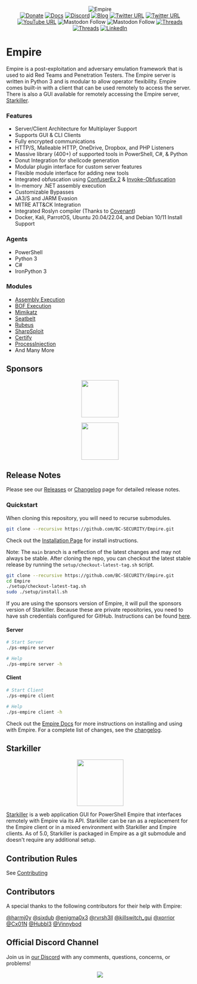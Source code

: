 <div align="center">
  
![Empire](https://user-images.githubusercontent.com/20302208/70022749-1ad2b080-154a-11ea-9d8c-1b42632fd9f9.jpg)  
[![Donate](https://img.shields.io/badge/Donate-Sponsor-blue?style=plastic&logo=github)](https://github.com/sponsors/BC-SECURITY)
[![Docs](https://img.shields.io/badge/Wiki-Docs-green?style=plastic&logo=wikipedia)](https://bc-security.gitbook.io/empire-wiki/)
[![Discord](https://img.shields.io/discord/716165691383873536?style=plastic&logo=discord)](https://discord.gg/P8PZPyf)
[![Blog](https://img.shields.io/badge/Blog-Read%20me-orange?style=plastic&logo=wordpress)](https://www.bc-security.org/blog)
[![Twitter URL](https://img.shields.io/twitter/follow/BCSecurity?style=plastic&logo=twitter)](https://twitter.com/BCSecurity)
[![Twitter URL](https://img.shields.io/twitter/follow/EmpireC2Project?style=plastic&logo=twitter)](https://twitter.com/EmpireC2Project)
[![YouTube URL](https://img.shields.io/youtube/channel/views/UCIV4xSntF1h1bvFt8SUfzZg?style=plastic&logo=youtube)](https://www.youtube.com/channel/UCIV4xSntF1h1bvFt8SUfzZg)
![Mastodon Follow](https://img.shields.io/mastodon/follow/109299433521243792?domain=https%3A%2F%2Finfosec.exchange%2F&style=plastic&logo=mastodon)
![Mastodon Follow](https://img.shields.io/mastodon/follow/109384907460361134?domain=https%3A%2F%2Finfosec.exchange%2F&style=plastic&logo=mastodon)
[![Threads](https://img.shields.io/badge/follow%20@BCSecurity0-grey?style=plastic&logo=threads&logoColor=#000000)](https://www.threads.net/@bcsecurity0)
[![Threads](https://img.shields.io/badge/follow%20@EmpireC2Project-grey?style=plastic&logo=threads&logoColor=#000000)](https://www.threads.net/@empirec2project)
[![LinkedIn](https://img.shields.io/badge/Linkedin-blue?style=plastic&logo=linkedin&logoColor=#0A66C2)](https://www.linkedin.com/company/bc-security/)

</div>

# Empire
Empire is a post-exploitation and adversary emulation framework that is used to aid Red Teams and Penetration Testers. The Empire server is written in Python 3 and is modular to allow operator flexibility. Empire comes built-in with a client that can be used remotely to access the server. There is also a GUI available for remotely accessing the Empire server, [Starkiller](https://github.com/BC-SECURITY/Starkiller).

### Features
- Server/Client Architecture for Multiplayer Support
- Supports GUI & CLI Clients
- Fully encrypted communications
- HTTP/S, Malleable HTTP, OneDrive, Dropbox, and PHP Listeners
- Massive library (400+) of supported tools in PowerShell, C#, & Python
- Donut Integration for shellcode generation
- Modular plugin interface for custom server features
- Flexible module interface for adding new tools
- Integrated obfuscation using [ConfuserEx 2](https://github.com/mkaring/ConfuserEx) & [Invoke-Obfuscation](https://github.com/danielbohannon/Invoke-Obfuscation)
- In-memory .NET assembly execution
- Customizable Bypasses
- JA3/S and JARM Evasion
- MITRE ATT&CK Integration
- Integrated Roslyn compiler (Thanks to [Covenant](https://github.com/cobbr/Covenant))
- Docker, Kali, ParrotOS, Ubuntu 20.04/22.04, and Debian 10/11 Install Support

### Agents
- PowerShell
- Python 3
- C#
- IronPython 3

### Modules
- [Assembly Execution](https://github.com/BC-SECURITY/Empire/blob/master/empire/server/data/module_source/code_execution/Invoke-Assembly.ps1)
- [BOF Execution](https://github.com/airbus-cert/Invoke-Bof)
- [Mimikatz](https://github.com/gentilkiwi/mimikatz)
- [Seatbelt](https://github.com/GhostPack/Seatbelt)
- [Rubeus](https://github.com/GhostPack/Rubeus)
- [SharpSploit](https://github.com/cobbr/SharpSploit)
- [Certify](https://github.com/GhostPack/Certify)
- [ProcessInjection](https://github.com/3xpl01tc0d3r/ProcessInjection)
- And Many More

## Sponsors
<div align="center">

[<img src="https://github.com/BC-SECURITY/Empire/assets/9831420/f273f4b0-400c-49ce-b62f-521239a86754" width="100"/>](https://www.cybrary.it/)

[<img src="https://github.com/BC-SECURITY/Empire/assets/9831420/d14af000-80d2-4f67-b70c-b62ac42b6a52" width="100"/>](https://twitter.com/joehelle)

</div>

## Release Notes

Please see our [Releases](https://github.com/BC-SECURITY/Empire/releases) or [Changelog](/CHANGELOG.md) page for detailed release notes.

###  Quickstart
When cloning this repository, you will need to recurse submodules.
```sh
git clone --recursive https://github.com/BC-SECURITY/Empire.git
```

Check out the [Installation Page](https://bc-security.gitbook.io/empire-wiki/quickstart/installation) for install instructions.

Note: The `main` branch is a reflection of the latest changes and may not always be stable.
After cloning the repo, you can checkout the latest stable release by running the `setup/checkout-latest-tag.sh` script.
```bash
git clone --recursive https://github.com/BC-SECURITY/Empire.git
cd Empire
./setup/checkout-latest-tag.sh
sudo ./setup/install.sh
```

If you are using the sponsors version of Empire, it will pull the sponsors version of Starkiller.
Because these are private repositories, you need to have ssh credentials configured for GitHub.
Instructions can be found [here](https://docs.github.com/en/github/authenticating-to-github/connecting-to-github-with-ssh).

#### Server

```bash
# Start Server
./ps-empire server

# Help
./ps-empire server -h
```

#### Client

```bash
# Start Client
./ps-empire client

# Help
./ps-empire client -h
```

Check out the [Empire Docs](https://bc-security.gitbook.io/empire-wiki/) for more instructions on installing and using with Empire.
For a complete list of changes, see the [changelog](./changelog).

## Starkiller
<div align="center"><img width="125" src="https://user-images.githubusercontent.com/20302208/208271792-91973457-2d6c-4080-8625-0f9eebed0a82.png"></div>

[Starkiller](https://github.com/BC-SECURITY/Starkiller) is a web application GUI for PowerShell Empire that interfaces remotely with Empire via its API.
Starkiller can be ran as a replacement for the Empire client or in a mixed environment with Starkiller and Empire clients.
As of 5.0, Starkiller is packaged in Empire as a git submodule and doesn't require any additional setup.

## Contribution Rules
See [Contributing](./.github/CONTRIBUTING.md)

## Contributors
A special thanks to the following contributors for their help with Empire:

[@harmj0y](https://twitter.com/harmj0y)
[@sixdub](https://twitter.com/sixdub)
[@enigma0x3](https://twitter.com/enigma0x3)
[@rvrsh3ll](https://twitter.com/424f424f)
[@killswitch_gui](https://twitter.com/killswitch_gui)
[@xorrior](https://twitter.com/xorrior)
[@Cx01N](https://twitter.com/Cx01N_)
[@Hubbl3](https://twitter.com/_Hubbl3)
[@Vinnybod](https://twitter.com/_vinnybod)

## Official Discord Channel
Join us in [our Discord](https://discord.gg/P8PZPyf) with any comments, questions, concerns, or problems!

<p align="center">
<a href="https://discord.gg/P8PZPyf">
<img src="https://discordapp.com/api/guilds/716165691383873536/widget.png?style=banner3"/>
</p>
